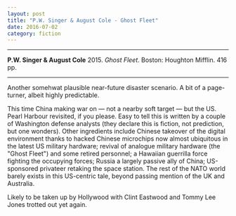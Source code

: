 ```yaml
---
layout: post
title: "P.W. Singer & August Cole - Ghost Fleet"
date: 2016-07-02
category: fiction
---
```


***
<b>P.W. Singer & August Cole</b> 2015. _Ghost Fleet_.  Boston: Houghton Mifflin. 416 pp.

***

Another somehwat plausible near-future disaster scenario.  A bit of a page-turner, albeit highly predictable.  

This time China making war on &mdash; not a nearby soft target &mdash; but the US. Pearl Harbour revisited, if you please.   Easy to tell this is written by a couple of Washington defense analysts (they declare this is fiction, not prediction, but one wonders).  Other ingredients include Chinese takeover of the digital environment thanks to hacked Chinese microchips now almost ubiquitous in the latest US military hardware; revival of analogue military hardware (the "Ghost Fleet") and some retired personnel; a Hawaiian guerrilla force fighting the occupying forces; Russia a largely passive ally of China; US-sponsored privateer retaking the space station.  The rest of the NATO world barely exists in this US-centric tale, beyond passing mention of the UK and Australia. 

Likely to be taken up by Hollywood with Clint Eastwood and Tommy Lee Jones trotted out yet again.

